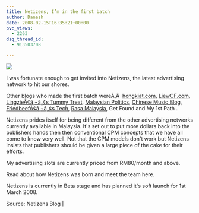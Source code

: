 ```yaml
---
title: Netizens, I’m in the first batch
author: Danesh
date: 2008-02-15T16:35:21+00:00
pvc_views:
  - 2263
dsq_thread_id:
  - 913503708

---
```

![][1]

I was fortunate enough to get invited into Netizens, the latest advertising network to hit our shores.

Other blogs who made the first batch wereÃ‚Â  [hongkiat.com][2], [LiewCF.com][3], [LingzieÃ¢â‚¬â„¢s Tummy Treat][4], [Malaysian Politics][5], [Chinese Music Blog][6], [FriedbeefÃ¢â‚¬â„¢s Tech][7], [Rasa Malaysia][8], Get Found and My 1st Path .

Netizens prides itself for being different from the other advertising networks currently available in Malaysia. It's set out to put more dollars back into the publishers hands then then conventional CPM concepts that we have all come to know very well. Not that the CPM models don't work but Netizens insists that publishers should be given a large piece of the cake for their efforts.

My advertising slots are currently priced from RM80/month and above.

Read about how Netizens was born and meet the team here.

Netizens is currently in Beta stage and has planned it's soft launch for 1st March 2008.

Source: Netizens Blog |

 [1]: http://img137.imageshack.us/img137/8130/logoiz5.gif
 [2]: http://hongkiat.com/
 [3]: http://liewcf.com/
 [4]: http://lingzie.com/
 [5]: http://malaysianpolitics.com/
 [6]: http://chinesemusicblog.com/
 [7]: http://friedbeef.com/
 [8]: http://rasamalaysia.com/
